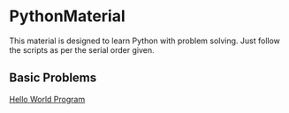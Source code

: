 # PythonMaterial
This material is designed to learn Python with problem solving.
Just follow the scripts as per the serial order given.


## Basic Problems

[Hello World Program](https://github.com/udhayprakash/PythonMaterial/blob/master/00_hellowWorld.py)
